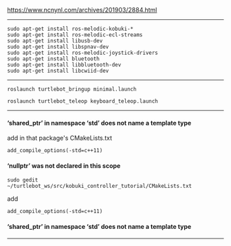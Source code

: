 https://www.ncnynl.com/archives/201903/2884.html

---

```
sudo apt-get install ros-melodic-kobuki-*
sudo apt-get install ros-melodic-ecl-streams
sudo apt-get install libusb-dev
sudo apt-get install libspnav-dev
sudo apt-get install ros-melodic-joystick-drivers
sudo apt-get install bluetooth
sudo apt-get install libbluetooth-dev
sudo apt-get install libcwiid-dev
```

---


```
roslaunch turtlebot_bringup minimal.launch

roslaunch turtlebot_teleop keyboard_teleop.launch
```


---





#### ‘shared_ptr’ in namespace ‘std’ does not name a template type

add in that package's CMakeLists.txt 

```
add_compile_options(-std=c++11)
```

#### ‘nullptr’ was not declared in this scope

```
sudo gedit ~/turtlebot_ws/src/kobuki_controller_tutorial/CMakeLists.txt
```
add
```
add_compile_options(-std=c++11)
```

#### ‘shared_ptr’ in namespace ‘std’ does not name a template type




---
